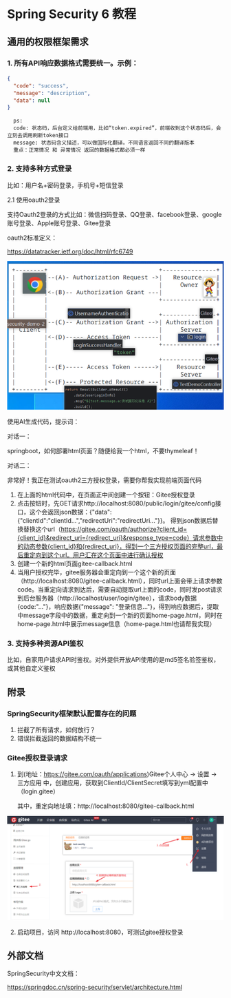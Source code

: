 # Spring Security 6 教程
## 通用的权限框架需求
### 1. 所有API响应数据格式需要统一。示例：
```json
{
  "code": "success",
  "message": "description",
  "data": null
}
```
      ps:
      code: 状态码，后台定义给前端用，比如“token.expired”，前端收到这个状态码后，会立刻去调用刷新token接口
      message: 状态码含义描述，可以做国际化翻译。不同语言返回不同的翻译版本
      重点：正常情况 和 异常情况 返回的数据格式都必须一样

### 2. 支持多种方式登录

   比如：用户名+密码登录，手机号+短信登录

2.1 使用oauth2登录

支持Oauth2登录的方式比如：微信扫码登录、QQ登录、facebook登录、google账号登录、Apple账号登录、Gitee登录

oauth2标准定义：

https://datatracker.ietf.org/doc/html/rfc6749

![oauth2.png](doc/images/oauth2.png)

使用AI生成代码，提示词：

对话一：

springboot，如何部署html页面？随便给我一个html，不要thymeleaf！

对话二：

非常好！我正在测试oauth2三方授权登录，需要你帮我实现前端页面代码
1. 在上面的html代码中，在页面正中间创建一个按钮：Gitee授权登录
2. 点击按钮时，先GET请求http://localhost:8080/public/login/gitee/config接口，这个会返回json数据：{"data": {"clientId":"clientId...","redirectUri":"redirectUri..."}}。 得到json数据后替换替换这个url（https://gitee.com/oauth/authorize?client_id={client_id}&redirect_uri={redirect_uri}&response_type=code）请求参数中的动态参数{client_id}和{redirect_uri}，得到一个三方授权页面的完整url，最后重定向到这个url。用户汇在这个页面中进行确认授权
3. 创建一个新的html页面gitee-callback.html
4. 当用户授权完毕，gitee服务器会重定向到一个这个新的页面（http://localhost:8080/gitee-callback.html），同时url上面会带上请求参数code。当重定向请求到达后，需要自动提取url上面的code，同时发post请求到后台服务器（http://localhost/user/login/gitee），请求body数据{code:"..."}，响应数据{"message": "登录信息..."}，得到响应数据后，提取中message字段中的数据，重定向到一个新的页面home-page.html，同时在home-page.html中展示message信息（home-page.html也请帮我实现）


### 3. 支持多种资源API鉴权

   比如，自家用户请求API时鉴权。对外提供开放API使用的是md5签名验签鉴权，或其他自定义鉴权

## 附录
### SpringSecurity框架默认配置存在的问题
1. 拦截了所有请求，如何放行？
2. 错误拦截返回的数据结构不统一

### Gitee授权登录请求

1. 到(地址：https://gitee.com/oauth/applications)Gitee个人中心 -> 设置 -> 三方应用 中，创建应用，获取到ClientId/ClientSecret填写到yml配置中（login.gitee）
    
    其中，重定向地址填：http://localhost:8080/gitee-callback.html

![img.png](doc/images/img.png)

2. 启动项目，访问 http://localhost:8080，可测试gitee授权登录

## 外部文档

SpringSecurity中文文档：


https://springdoc.cn/spring-security/servlet/architecture.html